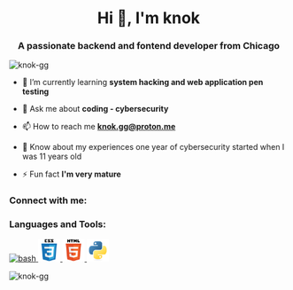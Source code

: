 <h1 align="center">Hi 👋, I'm knok</h1>
<h3 align="center">A passionate backend and fontend developer from Chicago </h3>

<p align="left"> <img src="https://komarev.com/ghpvc/?username=knok-gg&label=Profile%20views&color=0e75b6&style=flat" alt="knok-gg" /> </p>

- 🌱 I’m currently learning **system hacking and web application pen testing**

- 💬 Ask me about **coding - cybersecurity**

- 📫 How to reach me **knok.gg@proton.me**

- 📄 Know about my experiences one year of cybersecurity started when I was 11 years old

- ⚡ Fun fact **I'm very mature**

<h3 align="left">Connect with me:</h3>
<p align="left">
</p>

<h3 align="left">Languages and Tools:</h3>
<p align="left"> <a href="https://www.gnu.org/software/bash/" target="_blank" rel="noreferrer"> <img src="https://www.vectorlogo.zone/logos/gnu_bash/gnu_bash-icon.svg" alt="bash" width="40" height="40"/> </a> <a href="https://www.w3schools.com/css/" target="_blank" rel="noreferrer"> <img src="https://raw.githubusercontent.com/devicons/devicon/master/icons/css3/css3-original-wordmark.svg" alt="css3" width="40" height="40"/> </a> <a href="https://www.w3.org/html/" target="_blank" rel="noreferrer"> <img src="https://raw.githubusercontent.com/devicons/devicon/master/icons/html5/html5-original-wordmark.svg" alt="html5" width="40" height="40"/> </a> <a href="https://www.python.org" target="_blank" rel="noreferrer"> <img src="https://raw.githubusercontent.com/devicons/devicon/master/icons/python/python-original.svg" alt="python" width="40" height="40"/> </a> </p>

<p><img align="center" src="https://github-readme-stats.vercel.app/api/top-langs?username=knok-gg&show_icons=true&locale=en&layout=compact" alt="knok-gg" /></p>
